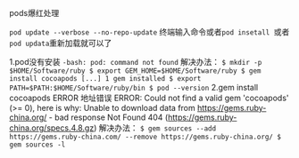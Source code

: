 pods爆红处理

`pod update --verbose --no-repo-update` 终端输入命令或者`pod insetall `或者`pod updata`重新加载就可以了

1.pod没有安装 `-bash: pod: command not found`
    解决办法：
            ```
                $ mkdir -p $HOME/Software/ruby
                $ export GEM_HOME=$HOME/Software/ruby
                $ gem install cocoapods
                [...]
                1 gem installed
                $ export PATH=$PATH:$HOME/Software/ruby/bin
                $ pod --version
                ```
2.gem install cocoapods ERROR   地址错误
ERROR:  Could not find a valid gem 'cocoapods' (>= 0), here is why:
Unable to download data from https://gems.ruby-china.org/ - bad response Not Found 404 (https://gems.ruby-china.org/specs.4.8.gz)
    解决办法： 
    ```
    $ gem sources --add https://gems.ruby-china.com/ --remove https://gems.ruby-china.org/
    $ gem sources -l
    ```






